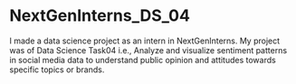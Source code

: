 # NextGenInterns_DS_04
I made a data science project as an intern in NextGenInterns. My project was of Data Science Task04 i.e., Analyze and visualize sentiment patterns in social media data to
understand public opinion and attitudes towards specific topics or brands.
